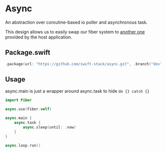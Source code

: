 # Async

An abstraction over coroutine-based io poller and asynchronous task.

This design allows us to easily swap our fiber system to [another one](https://github.com/swift-stack/tarantool) provided by the host application.

## Package.swift

```swift
.package(url: "https://github.com/swift-stack/async.git", .branch("dev"))
```

## Usage

async.main is just a wrapper around async.task to hide `do {} catch {}`

```swift
import Fiber

async.use(Fiber.self)

async.main {
    async.task {
        async.sleep(until: .now)
    }
}

async.loop.run()
```
